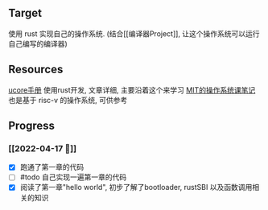 ## Target
使用 rust 实现自己的操作系统. (结合[[编译器Project]], 让这个操作系统可以运行自己编写的编译器)

## Resources
[ucore手册](https://rcore-os.github.io/rCore-Tutorial-Book-v3/index.html) 使用rust开发, 文章详细, 主要沿着这个来学习
[MIT的操作系统课笔记](https://mit-public-courses-cn-translatio.gitbook.io/mit6-s081/lec05-calling-conventions-and-stack-frames-risc-v/5.1-introduction-to-lecture05) 也是基于 risc-v 的操作系统, 可供参考

## Progress
### [[2022-04-17 📅]]
- [x] 跑通了第一章的代码
- [ ] #todo 自己实现一遍第一章的代码
- [x] 阅读了第一章"hello world", 初步了解了bootloader, rustSBI 以及函数调用相关的知识